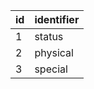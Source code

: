 | id | identifier |
|----|------------|
| 1  | status     |
| 2  | physical   |
| 3  | special    |
